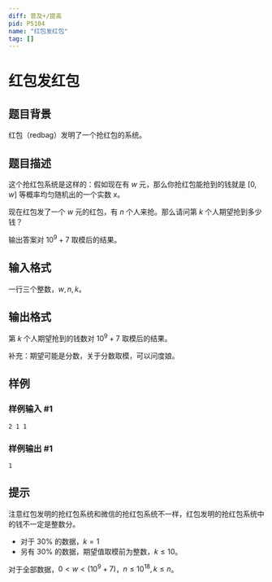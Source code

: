 ```yaml
---
diff: 普及+/提高
pid: P5104
name: "红包发红包"
tag: []
---
```

# 红包发红包
## 题目背景

红包（redbag）发明了一个抢红包的系统。
## 题目描述

这个抢红包系统是这样的：假如现在有 $w$ 元，那么你抢红包能抢到的钱就是 $[0,w]$ 等概率均匀随机出的一个实数 $x$。

现在红包发了一个 $w$ 元的红包，有 $n$ 个人来抢。那么请问第 $k$ 个人期望抢到多少钱？

输出答案对 $10^9+7$ 取模后的结果。

## 输入格式

一行三个整数，$w,n,k$。
## 输出格式

第 $k$ 个人期望抢到的钱数对 $10^9+7$ 取模后的结果。

补充：期望可能是分数，关于分数取模，可以问度娘。

## 样例

### 样例输入 #1
```
2 1 1
```
### 样例输出 #1
```
1
```
## 提示

注意红包发明的抢红包系统和微信的抢红包系统不一样，红包发明的抢红包系统中的钱不一定是整数分。

- 对于 $30\%$ 的数据，$k=1$
- 另有 $30\%$ 的数据，期望值取模前为整数，$k\le 10$。

对于全部数据，$0< w< (10^9+7)$，$n\le 10^{18},k\le n$。
